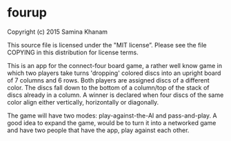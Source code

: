 # fourup
Copyright (c) 2015 Samina Khanam

This source file is licensed under the "MIT license”.
Please see the file COPYING in this distribution 
for license terms.

 This is an app for the connect-four board game, a rather well know game in which two players take turns 'dropping' colored discs into an upright board of 7 columns and 6 rows. Both players are assigned discs of a different color. The discs fall down to the bottom of a column/top of the stack of discs already in a column. A winner is declared when four discs of the same color align either vertically, horizontally or diagonally.

The game will have two modes: play-against-the-AI and pass-and-play. A good idea to expand the game, would be to turn it into a networked game and have two people that have the app, play against each other.
